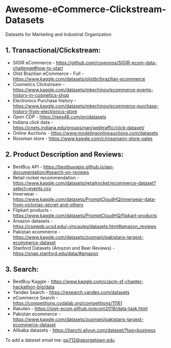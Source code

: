 # Awesome-eCommerce-Clickstream-Datasets
Datasets for Marketing and Industrial Organization

## 1. Transactional/Clickstream:

- SIGIR eCommerce - https://github.com/coveooss/SIGIR-ecom-data-challenge#how-to-start
- Olist Brazilian eCommerce - Full - https://www.kaggle.com/datasets/olistbr/brazilian-ecommerce
- Cosmetics Clickstream - https://www.kaggle.com/datasets/mkechinov/ecommerce-events-history-in-cosmetics-shop
- Electronics Purchase history - https://www.kaggle.com/datasets/mkechinov/ecommerce-purchase-history-from-electronics-store
- Open CDP - https://rees46.com/en/datasets
- Indiana click data - https://cnets.indiana.edu/groups/nan/webtraffic/click-dataset/
- Online Auctions - https://www.modelingonlineauctions.com/datasets
- Rossman store - https://www.kaggle.com/c/rossmann-store-sales

## 2. Product Description and Reviews:

- BestBuy API - https://bestbuyapis.github.io/api-documentation/#search-on-reviews
- Retail rocket recommendation - https://www.kaggle.com/datasets/retailrocket/ecommerce-dataset?select=events.csv
- Innerwear - https://www.kaggle.com/datasets/PromptCloudHQ/innerwear-data-from-victorias-secret-and-others
- Flipkart products - https://www.kaggle.com/datasets/PromptCloudHQ/flipkart-products
- Amazon datasets - https://cseweb.ucsd.edu/~jmcauley/datasets.html#amazon_reviews
- Pakistan ecommerce - https://www.kaggle.com/datasets/zusmani/pakistans-largest-ecommerce-dataset
- Stanford Datasets (Amazon and Beer Reviews) - https://snap.stanford.edu/data/#amazon

## 3. Search:

- BestBuy Kaggle - https://www.kaggle.com/c/acm-sf-chapter-hackathon-big/data
- Yandex Search - https://research.yandex.com/datasets
- eCommerce Search - https://competitions.codalab.org/competitions/11161
- Rakuten - https://sigir-ecom.github.io/ecom2018/data-task.html
- Pakistan ecommerce - https://www.kaggle.com/datasets/zusmani/pakistans-largest-ecommerce-dataset
- Alibaba datasets - https://tianchi.aliyun.com/dataset/?tag=business

To add a dataset email me: pp712@georgetown.edu

